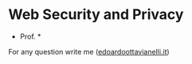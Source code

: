# Web Security and Privacy

- Prof. *


For any question write me ([edoardoottavianelli.it](https://www.edoardoottavianelli.it/))
